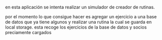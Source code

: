 en esta aplicación se intenta realizar un simulador de creador de rutinas. 

por el momento lo que consigue hacer es agregar un ejercicio a una base de datos que ya tiene algunos y realizar una rutina la cual se guarda en local storage. 
esta recoge los ejercicios de la base de datos y socios preciamente cargados

 
